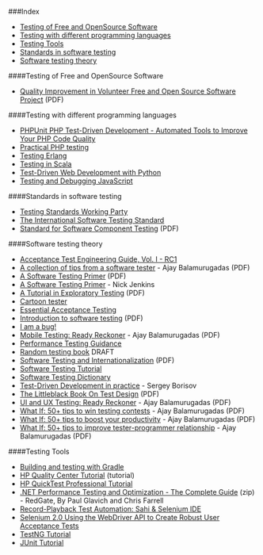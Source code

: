 ﻿###Index
* [Testing of Free and OpenSource Software](#foss)
* [Testing with different programming languages](#language)
* [Testing Tools](#testing-tools)
* [Standards in software testing](#standards)
* [Software testing theory](#theory)

####Testing of Free and OpenSource Software
* [Quality Improvement in Volunteer Free and Open Source Software Project](http://www.cyrius.com/publications/michlmayr-phd.pdf) (PDF)

####Testing with different programming languages
* [PHPUnit PHP Test-Driven Development - Automated Tools to Improve Your PHP Code Quality](http://refcardz.dzone.com/refcardz/phpunit-php-test-driven)
* [Practical PHP testing](http://www.giorgiosironi.com/2009/12/practical-php-testing-is-here.html)
* [Testing Erlang](https://github.com/zkessin/testing-erlang-book)
* [Testing in Scala](https://github.com/dhinojosa/testing-in-scala-book)
* [Test-Driven Web Development with Python](http://chimera.labs.oreilly.com/books/1234000000754/index.html)
* [Testing and Debugging JavaScript](https://github.com/roblevintennis/Testing-and-Debugging-JavaScript)

####Standards in software testing
* [Testing Standards Working Party](http://www.testingstandards.co.uk/)
* [The International Software Testing Standard](http://softwaretestingstandard.org/)
* [Standard for Software Component Testing](http://www.testingstandards.co.uk/Component%20Testing.pdf) (PDF)

####Software testing theory
* [Acceptance Test Engineering Guide, Vol. I - RC1](https://testingguidance.codeplex.com/)
* [A collection of tips from a software tester](http://enjoytesting.files.wordpress.com/2013/10/whatif.pdf) - Ajay Balamurugadas (PDF)
* [A Software Testing Primer](http://www.nickjenkins.net/prose/testingPrimer.pdf) (PDF)
* [A Software Testing Primer](http://www.softwaretestinghelp.com/software-testing-book-download/) - Nick Jenkins
* [A Tutorial in Exploratory Testing](http://www.kaner.com/pdfs/QAIExploring.pdf) (PDF)
* [Cartoon tester](http://cartoontester.blogspot.ru)
* [Essential Acceptance Testing](https://leanpub.com/essential_acceptance_testing/c/HgPDBsxyYT6q)
* [Introduction to software testing](http://ebooks.allfree-stuff.com/eBooks_down/Software%20Testing/Introduction%20to%20Software%20Testing.pdf) (PDF)
* [I am a bug!](http://www.amibug.com/iamabug/p01.html)
* [Mobile Testing: Ready Reckoner](http://enjoytesting.files.wordpress.com/2013/10/mobile_testing_ready_reckoner.pdf) - Ajay Balamurugadas (PDF)
* [Performance Testing Guidance](https://perftestingguide.codeplex.com/)
* [Random testing book](https://github.com/regehr/random-testing-book) DRAFT
* [Software Testing and Internationalization](http://iclass.iuea.ac.ug/intranet/E-books/INFORMATION%20TECHNOLOGY/SOFTWARE%20ENGINEERING/Software_Testing_Internationalization.pdf) (PDF)
* [Software Testing Tutorial](http://www.tutorialspoint.com/software_testing/index.htm)
* [Software Testing Dictionary](http://www.tutorialspoint.com/software_testing_dictionary/index.htm)
* [Test-Driven Development in practice](https://github.com/risik/tdd-book) - Sergey Borisov
* [The Littleblack Book On Test Design](http://www.thetesteye.com/papers/TheLittleBlackBookOnTestDesign.pdf) (PDF)
* [UI and UX Testing: Ready Reckoner](http://enjoytesting.files.wordpress.com/2013/10/ui_and_ux_testing_ready_reckoner.pdf) - Ajay Balamurugadas (PDF)
* [What If: 50+ tips to win testing contests](http://enjoytesting.files.wordpress.com/2013/10/50tipstowintestingcontests.pdf) - Ajay Balamurugadas (PDF)
* [What If: 50+ tips to boost your productivity](http://enjoytesting.files.wordpress.com/2013/10/50-tips-to-boost-your-productivity.pdf) - Ajay Balamurugadas (PDF)
* [What If: 50+ tips to improve tester-programmer relationship](http://enjoytesting.files.wordpress.com/2013/10/50-tips-to-improve-tester-programmer-relationship.pdf) - Ajay Balamurugadas (PDF)

####Testing Tools
* [Building and testing with Gradle](http://www.gradleware.com/registered-access?content=books%2Fbuilding-and-testing%2F)
* [HP Quality Center Tutorial](http://www.tutorialspoint.com/qc/index.htm) (tutorial)
* [HP QuickTest Professional Tutorial](http://www.tutorialspoint.com/qtp/index.htm)
* [.NET Performance Testing and Optimization - The Complete Guide](http://download.red-gate.com/ebooks/DotNet/Perf_Test_and_opt_eBook.zip) (zip) -  RedGate, By Paul Glavich and Chris Farrell
* [Record-Playback Test Automation: Sahi & Selenium IDE](https://leanpub.com/manualToAutomatedWithSeleniumIDEAndSahi)
* [Selenium 2.0 Using the WebDriver API to Create Robust User Acceptance Tests](http://refcardz.dzone.com/refcardz/getting-started-selenium-20#refcard-download-social-buttons-display)
* [TestNG Tutorial](http://www.tutorialspoint.com/testng/index.htm)
* [JUnit Tutorial](http://www.tutorialspoint.com/junit/index.htm)
